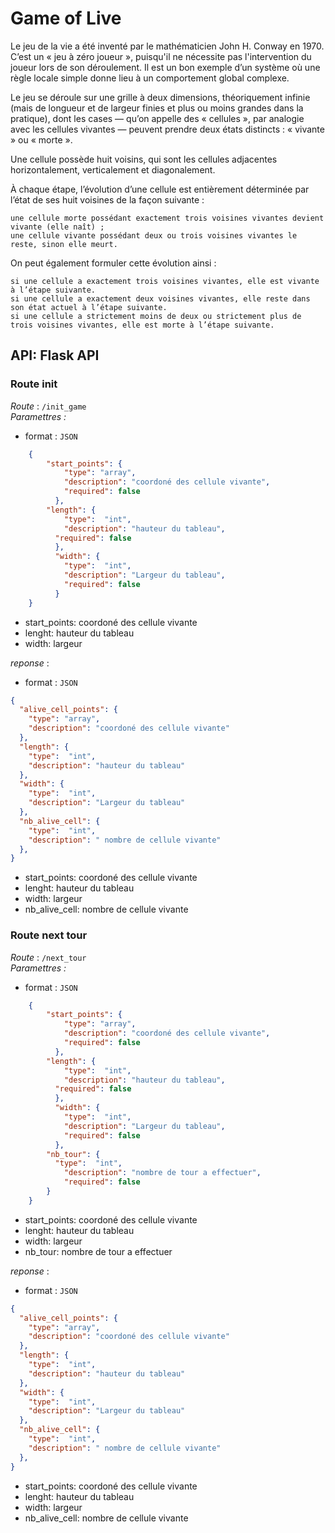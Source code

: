 # Game of Live


Le jeu de la vie a été inventé par le mathématicien John H. Conway en 1970. C’est un « jeu à zéro joueur », puisqu'il ne nécessite pas l'intervention du joueur lors de son déroulement. Il est un bon exemple d’un système où une règle locale simple donne lieu à un comportement global complexe. 
 
Le jeu se déroule sur une grille à deux dimensions, théoriquement infinie (mais de longueur et de largeur finies et plus ou moins grandes dans la pratique), dont les cases — qu’on appelle des « cellules », par analogie avec les cellules vivantes — peuvent prendre deux états distincts : « vivante » ou « morte ». 
 
Une cellule possède huit voisins, qui sont les cellules adjacentes horizontalement, verticalement et diagonalement. 
 
À chaque étape, l’évolution d’une cellule est entièrement déterminée par l’état de ses huit voisines de la façon suivante : 

    une cellule morte possédant exactement trois voisines vivantes devient vivante (elle naît) ; 
    une cellule vivante possédant deux ou trois voisines vivantes le reste, sinon elle meurt. 

 
On peut également formuler cette évolution ainsi : 

    si une cellule a exactement trois voisines vivantes, elle est vivante à l’étape suivante. 
    si une cellule a exactement deux voisines vivantes, elle reste dans son état actuel à l’étape suivante.
    si une cellule a strictement moins de deux ou strictement plus de trois voisines vivantes, elle est morte à l’étape suivante. 


## API: Flask API 

### Route init
 
*Route* : `/init_game`  
*Paramettres :*  
- format : `JSON`
```json
    {
        "start_points": {
            "type": "array",
            "description": "coordoné des cellule vivante",
            "required": false
          },
        "length": {
            "type":  "int",
            "description": "hauteur du tableau",
          "required": false
          }, 
          "width": {
            "type":  "int",
            "description": "Largeur du tableau",
            "required": false
          }
    }
```

- start_points: coordoné des cellule vivante
- lenght: hauteur du tableau
- width: largeur


*reponse* :
- format : `JSON`

````json
{
  "alive_cell_points": {
    "type": "array",
    "description": "coordoné des cellule vivante"
  },
  "length": {
    "type":  "int",
    "description": "hauteur du tableau"
  }, 
  "width": {
    "type":  "int",
    "description": "Largeur du tableau"
  },
  "nb_alive_cell": {
    "type":  "int",
    "description": " nombre de cellule vivante"
  }, 
}
````
- start_points: coordoné des cellule vivante
- lenght: hauteur du tableau
- width: largeur
- nb_alive_cell: nombre de cellule vivante



### Route next tour
 
*Route* : `/next_tour`  
*Paramettres :*  
- format : `JSON`
```json
    {
        "start_points": {
            "type": "array",
            "description": "coordoné des cellule vivante",
            "required": false
          },
        "length": {
            "type":  "int",
            "description": "hauteur du tableau",
          "required": false
          }, 
          "width": {
            "type":  "int",
            "description": "Largeur du tableau",
            "required": false
          }, 
        "nb_tour": {
          "type":  "int",
            "description": "nombre de tour a effectuer",
            "required": false
        }
    }
```

- start_points: coordoné des cellule vivante
- lenght: hauteur du tableau
- width: largeur
- nb_tour: nombre de tour a effectuer


*reponse* :
- format : `JSON`

````json
{
  "alive_cell_points": {
    "type": "array",
    "description": "coordoné des cellule vivante"
  },
  "length": {
    "type":  "int",
    "description": "hauteur du tableau"
  }, 
  "width": {
    "type":  "int",
    "description": "Largeur du tableau"
  },
  "nb_alive_cell": {
    "type":  "int",
    "description": " nombre de cellule vivante"
  }, 
}
````
- start_points: coordoné des cellule vivante
- lenght: hauteur du tableau
- width: largeur
- nb_alive_cell: nombre de cellule vivante


